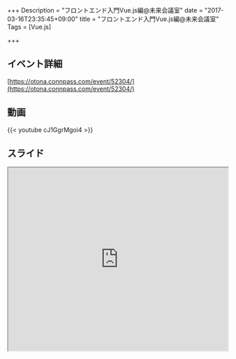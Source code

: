 +++
Description = "フロントエンド入門Vue.js編@未来会議室"
date = "2017-03-16T23:35:45+09:00"
title = "フロントエンド入門Vue.js編@未来会議室"
Tags = [Vue.js]

+++

## イベント詳細
[https://otona.connpass.com/event/52304/](https://otona.connpass.com/event/52304/)

## 動画
{{< youtube cJ1GgrMgoi4 >}}

## スライド

<iframe src="https://sugumura.github.io/presentation-by-reveal.js/vuejs-tutorial-20170315.html" onload="this.focus();" width="100%" height="420px">
[https://sugumura.github.io/presentation-by-reveal.js/vuejs-tutorial-20170315.html](https://sugumura.github.io/presentation-by-reveal.js/vuejs-tutorial-20170315.html)
